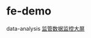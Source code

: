 # fe-demo

data-analysis [监管数据监控大屏](https://aero-ku.github.io/fe-demos/data-analysis/jdxw-zhtj.html)
